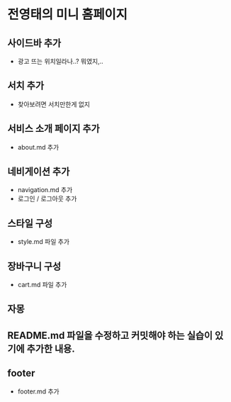 # 전영태의 미니 홈페이지

## 사이드바 추가

- 광고 뜨는 위치일라나..? 뭐였지,..

## 서치 추가

- 찾아보려면 서치만한게 없지

## 서비스 소개 페이지 추가

- about.md 추가

## 네비게이션 추가

- navigation.md 추가
- 로그인 / 로그아웃 추가

## 스타일 구성

- style.md 파일 추가

## 장바구니 구성

- cart.md 파일 추가

## 자몽

## README.md 파일을 수정하고 커밋해야 하는 실습이 있기에 추가한 내용.

## footer

- footer.md 추가
